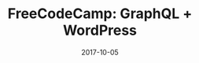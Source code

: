 ---
title: "FreeCodeCamp: GraphQL + WordPress"
description: Today we will start the process of using GraphQL to supply our app with data from WordPress
date: 2017-10-05
url: https://www.youtube.com/watch?v=gcaxa-Mqq7k
type: YouTube
---